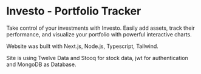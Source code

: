 # Investo - Portfolio Tracker 

Take control of your investments with Investo. Easily add assets, track their performance, and visualize your portfolio with powerful interactive charts.

Website was built with Next.js, Node.js, Typescript, Tailwind.

Site is using Twelve Data and Stooq for stock data, jwt for authentication and MongoDB as Database.
